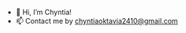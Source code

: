 - 👋 Hi, I’m Chyntia!
- 📫 Contact me by chyntiaoktavia2410@gmail.com

<!---
chvntia/chvntia is a ✨ special ✨ repository because its `README.md` (this file) appears on your GitHub profile.
You can click the Preview link to take a look at your changes.
--->
